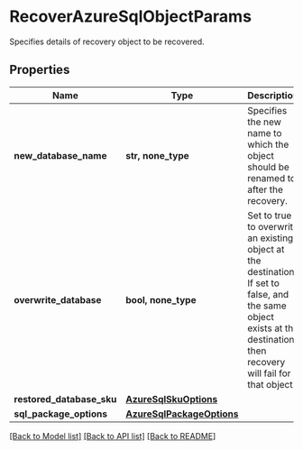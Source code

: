 # RecoverAzureSqlObjectParams

Specifies details of recovery object to be recovered.

## Properties
Name | Type | Description | Notes
------------ | ------------- | ------------- | -------------
**new_database_name** | **str, none_type** | Specifies the new name to which the object should be renamed to after the recovery. | [optional] 
**overwrite_database** | **bool, none_type** | Set to true to overwrite an existing object at the destination. If set to false, and the same object exists at the destination, then recovery will fail for that object. | [optional] 
**restored_database_sku** | [**AzureSqlSkuOptions**](AzureSqlSkuOptions.md) |  | [optional] 
**sql_package_options** | [**AzureSqlPackageOptions**](AzureSqlPackageOptions.md) |  | [optional] 

[[Back to Model list]](../README.md#documentation-for-models) [[Back to API list]](../README.md#documentation-for-api-endpoints) [[Back to README]](../README.md)


